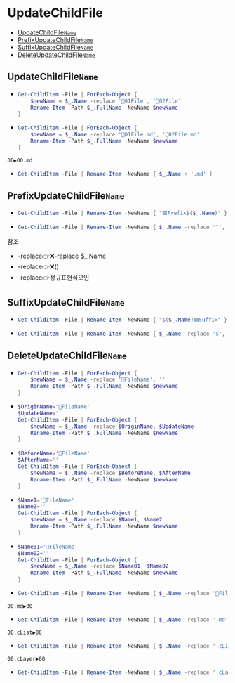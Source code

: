 # UpdateChildFile
- [UpdateChildFile`Name`](#updateChildfilename)
- [PrefixUpdateChildFile`Name`](#prefixupdateChildfilename)
- [SuffixUpdateChildFile`Name`](#suffixupdateChildfilename)
- [DeleteUpdateChildFile`Name`](#deleteupdateChildfilename)


## UpdateChildFile`Name`
- ```ps1
  Get-ChildItem -File | ForEach-Object {
      $newName = $_.Name -replace '📄01File', '📄02File'
      Rename-Item -Path $_.FullName -NewName $newName
  }
  ```
- ```ps1
  Get-ChildItem -File | ForEach-Object {
      $newName = $_.Name -replace '📄01File.md', '📄02File.md'
      Rename-Item -Path $_.FullName -NewName $newName
  }
  ```


```
00▶️00.md
```
- ```ps1
  Get-ChildItem -File | Rename-Item -NewName { $_.Name + '.md' }
  ```


## PrefixUpdateChildFile`Name`
- ```ps1  
  Get-ChildItem -File | Rename-Item -NewName { "🟥Prefix$($_.Name)" }
  ```
- ```ps1  
  Get-ChildItem -File | Rename-Item -NewName { $_.Name -replace '^', "🟥Prefix" }
  ```

참조
- -replace👉❌-replace $_.Name
- -replace👉❌()
- -replace👉정규표현식오인


## SuffixUpdateChildFile`Name`
- ```ps1  
  Get-ChildItem -File | Rename-Item -NewName { "$($_.Name)🟦Suffix" }
  ```
- ```ps1  
  Get-ChildItem -File | Rename-Item -NewName { $_.Name -replace '$', "🟦Suffix" }
  ```


## DeleteUpdateChildFile`Name`
- ```ps1
  Get-ChildItem -File | ForEach-Object {
      $newName = $_.Name -replace '📌FileName', ''
      Rename-Item -Path $_.FullName -NewName $newName
  }
  ```
- ```ps1
  $OriginName='📌FileName'
  $UpdateName=''
  Get-ChildItem -File | ForEach-Object {
      $newName = $_.Name -replace $OriginName, $UpdateName
      Rename-Item -Path $_.FullName -NewName $newName
  }

  ```
- ```ps1
  $BeforeName='📌FileName'
  $AfterName=''
  Get-ChildItem -File | ForEach-Object {
      $newName = $_.Name -replace $BeforeName, $AfterName
      Rename-Item -Path $_.FullName -NewName $newName
  }
  ```
- ```ps1
  $Name1='📌FileName'
  $Name2=''
  Get-ChildItem -File | ForEach-Object {
      $newName = $_.Name -replace $Name1, $Name2
      Rename-Item -Path $_.FullName -NewName $newName
  }
  ```
- ```ps1
  $Name01='📌FileName'
  $Name02=''
  Get-ChildItem -File | ForEach-Object {
      $newName = $_.Name -replace $Name01, $Name02
      Rename-Item -Path $_.FullName -NewName $newName
  }

  ```
- ```ps1
  Get-ChildItem -File | Rename-Item -NewName { $_.Name -replace '📌FileName', '' }
  ```


```
00.md▶️00  
```
- ```ps1
  Get-ChildItem -File | Rename-Item -NewName { $_.Name -replace '.md', '' }
  ```

```
00.cList▶️00  
```
- ```ps1
  Get-ChildItem -File | Rename-Item -NewName { $_.Name -replace '.cList', '' }
  ```

```
00.cLayer▶️00
```
- ```ps1
  Get-ChildItem -File | Rename-Item -NewName { $_.Name -replace '.cLayer', '' }
  ```
